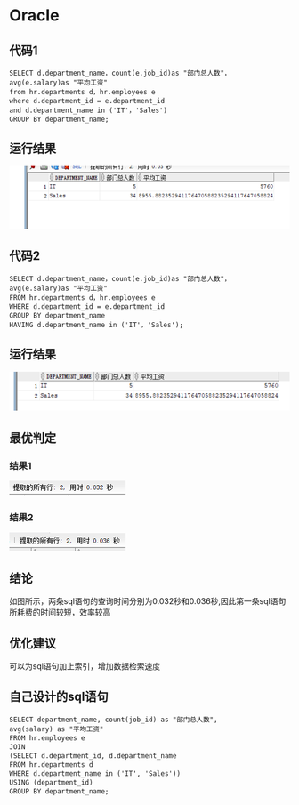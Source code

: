 # Oracle
###
## 代码1
```
SELECT d.department_name，count(e.job_id)as "部门总人数"，
avg(e.salary)as "平均工资"
from hr.departments d，hr.employees e
where d.department_id = e.department_id
and d.department_name in ('IT'，'Sales')
GROUP BY department_name;
```
## 运行结果
![sql1](https://github.com/mzy1997/Oracle/blob/master/sql1.png)

## 代码2
```
SELECT d.department_name，count(e.job_id)as "部门总人数"，
avg(e.salary)as "平均工资"
FROM hr.departments d，hr.employees e
WHERE d.department_id = e.department_id
GROUP BY department_name
HAVING d.department_name in ('IT'，'Sales');
```
## 运行结果
![sql2](https://github.com/mzy1997/Oracle/blob/master/sql2.png)

## 最优判定
### 结果1
![result1](https://github.com/mzy1997/Oracle/blob/master/result1.png)
### 结果2
![result2](https://github.com/mzy1997/Oracle/blob/master/result2.png)
###
## 结论
如图所示，两条sql语句的查询时间分别为0.032秒和0.036秒,因此第一条sql语句所耗费的时间较短，效率较高
## 优化建议
可以为sql语句加上索引，增加数据检索速度
## 自己设计的sql语句
```
SELECT department_name, count(job_id) as "部门总人数", 
avg(salary) as "平均工资"
FROM hr.employees e
JOIN
(SELECT d.department_id, d.department_name
FROM hr.departments d
WHERE d.department_name in ('IT', 'Sales'))
USING (department_id)
GROUP BY department_name;
```
